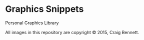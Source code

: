 # Graphics Snippets
Personal Graphics Library

All images in this repository are copyright © 2015, Craig Bennett.